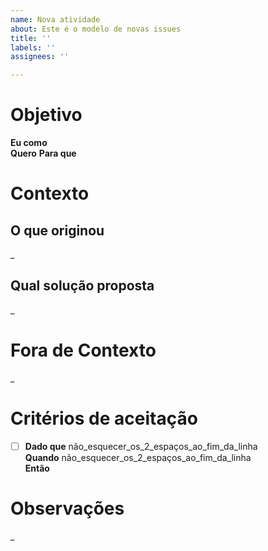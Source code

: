 ```yaml
---
name: Nova atividade
about: Este é o modelo de novas issues
title: ''
labels: ''
assignees: ''

---
```


# Objetivo

**Eu como**  
**Quero** 
**Para que** 

# Contexto
## O que originou
_
## Qual solução proposta
_

# Fora de Contexto

_

# Critérios de aceitação

- [ ] **Dado que** não_esquecer_os_2_espaços_ao_fim_da_linha  
**Quando** não_esquecer_os_2_espaços_ao_fim_da_linha  
**Então**

# Observações

_
